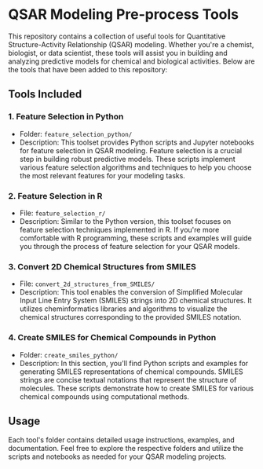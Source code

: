 # QSAR Modeling Pre-process Tools

This repository contains a collection of useful tools for Quantitative Structure-Activity Relationship (QSAR) modeling. Whether you're a chemist, biologist, or data scientist, these tools will assist you in building and analyzing predictive models for chemical and biological activities. Below are the tools that have been added to this repository:

## Tools Included

### 1. Feature Selection in Python

- Folder: `feature_selection_python/`
- Description: This toolset provides Python scripts and Jupyter notebooks for feature selection in QSAR modeling. Feature selection is a crucial step in building robust predictive models. These scripts implement various feature selection algorithms and techniques to help you choose the most relevant features for your modeling tasks.

### 2. Feature Selection in R

- File: `feature_selection_r/`
- Description: Similar to the Python version, this toolset focuses on feature selection techniques implemented in R. If you're more comfortable with R programming, these scripts and examples will guide you through the process of feature selection for your QSAR models.

### 3. Convert 2D Chemical Structures from SMILES

- File: `convert_2d_structures_from_SMILES/`
- Description: This tool enables the conversion of Simplified Molecular Input Line Entry System (SMILES) strings into 2D chemical structures. It utilizes cheminformatics libraries and algorithms to visualize the chemical structures corresponding to the provided SMILES notation.

### 4. Create SMILES for Chemical Compounds in Python

- Folder: `create_smiles_python/`
- Description: In this section, you'll find Python scripts and examples for generating SMILES representations of chemical compounds. SMILES strings are concise textual notations that represent the structure of molecules. These scripts demonstrate how to create SMILES for various chemical compounds using computational methods.

## Usage

Each tool's folder contains detailed usage instructions, examples, and documentation. Feel free to explore the respective folders and utilize the scripts and notebooks as needed for your QSAR modeling projects.
